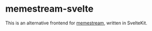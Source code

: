 # memestream-svelte
This is an alternative frontend for <a href="https://memestream.odyssey346.dev">memestream</a>, written in SvelteKit.